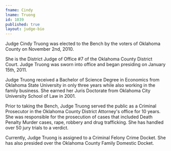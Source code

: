 ```yaml
---
fname: Cindy
lname: Truong
id: 1039
published: true
layout: judge-bio
---
```

Judge Cindy Truong was elected to the Bench by the voters of Oklahoma
County on November 2nd, 2010.

She is the District Judge of Office \#7 of the Oklahoma County District
Court. Judge Truong was sworn into office and began presiding on January
15th, 2011.

Judge Truong received a Bachelor of Science Degree in Economics from
Oklahoma State University in only three years while also working in the
family business. She earned her Juris Doctorate from Oklahoma City
University School of Law in 2001.

Prior to taking the Bench, Judge Truong served the public as a Criminal
Prosecutor in the Oklahoma County District Attorney's office for 10
years. She was responsible for the prosecution of cases that included
Death Penalty Murder cases, rape, robbery and drug trafficking. She has
handled over 50 jury trials to a verdict.

Currently, Judge Truong is assigned to a Criminal Felony Crime Docket.
She has also presided over the Oklahoma County Family Domestic Docket.
